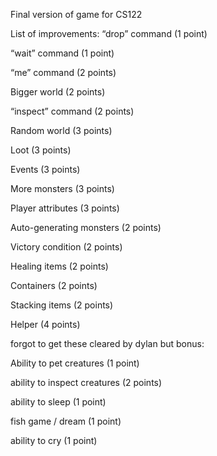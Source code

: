 Final version of game for CS122

List of improvements:
“drop” command (1 point)

“wait” command (1 point)

“me” command (2 points)

Bigger world (2 points)

“inspect” command (2 points)

Random world (3 points)

Loot (3 points)

Events (3 points)

More monsters (3 points)

Player attributes (3 points)

Auto-generating monsters (2 points)

Victory condition (2 points)

Healing items (2 points)

Containers (2 points)

Stacking items (2 points)

Helper (4 points)

forgot to get these cleared by dylan but bonus:

Ability to pet creatures (1 point)

ability to inspect creatures (2 points)

ability to sleep (1 point)

fish game / dream (1 point)

ability to cry (1 point)